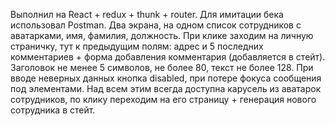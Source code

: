 Выполнил на React + redux + thunk + router. Для имитации бека использовал Postman. Два экрана, на одном список сотрудников с аватарками, имя, фамилия, должность. При клике заходим на личную страничку, тут к предыдущим полям: адрес и 5 последних комментариев + форма добавления комментария (добавляется в стейт).  Заголовок не менее 5 символов, не более 80, текст не более 128. При вводе неверных данных кнопка disabled, при потере фокуса сообщения под элементами. Над всем этим всегда доступна карусель из аватарок сотрудников, по клику переходим на его страницу + генерация нового сотрудника в стейт. 



